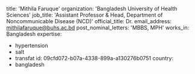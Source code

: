 title: 'Mithila Faruque'
organization: 'Bangladesh University of Health Sciences'
job_title: 'Assistant Professor & Head, Department of Noncommunicable Disease (NCD)'
official_title: Dr.
email_address: mithilafaruque@buhs.ac.bd
post_nominal_letters: 'MBBS, MPH'
works_in: Bangladesh
expertise:
  - hypertension
  - salt
  - transfat
id: 09cfd072-b07a-4338-899a-a130276b0751
country:
  - bangladesh
